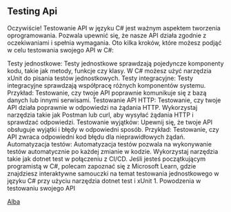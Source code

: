 ## Testing Api

Oczywiście! Testowanie API w języku C# jest ważnym aspektem tworzenia oprogramowania. Pozwala upewnić się, że nasze API działa zgodnie z oczekiwaniami i spełnia wymagania. Oto kilka kroków, które możesz podjąć w celu testowania swojego API w C#:

Testy jednostkowe:
Testy jednostkowe sprawdzają pojedyncze komponenty kodu, takie jak metody, funkcje czy klasy. W C# możesz użyć narzędzia xUnit do pisania testów jednostkowych.
Testy integracyjne:
Testy integracyjne sprawdzają współpracę różnych komponentów systemu.
Przykład: Testowanie, czy twoje API poprawnie komunikuje się z bazą danych lub innymi serwisami.
Testowanie API HTTP:
Testowanie, czy twoje API działa poprawnie w odpowiedzi na żądania HTTP.
Wykorzystaj narzędzia takie jak Postman lub curl, aby wysyłać żądania HTTP i sprawdzać odpowiedzi.
Testowanie wyjątków:
Upewnij się, że twoje API obsługuje wyjątki i błędy w odpowiedni sposób.
Przykład: Testowanie, czy API zwraca odpowiedni kod błędu dla nieprawidłowych żądań.
Automatyzacja testów:
Automatyzacja testów pozwala na wykonywanie testów automatycznie po każdej zmianie w kodzie.
Wykorzystaj narzędzia takie jak dotnet test w połączeniu z CI/CD.
Jeśli jesteś początkującym programistą w C#, polecam zapoznać się z Microsoft Learn, gdzie znajdziesz interaktywne samouczki na temat testowania jednostkowego w języku C# przy użyciu narzędzia dotnet test i xUnit 1. Powodzenia w testowaniu swojego API



[Alba](https://www.nuget.org/packages/Alba/)
